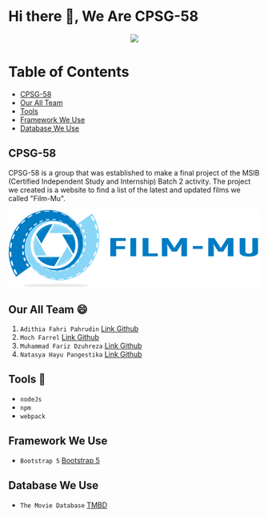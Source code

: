 # Hi there 👋, We Are CPSG-58

<p align="center">
  <a href="https://media.giphy.com/">
    <img src="https://media.giphy.com/media/xUPGGDNsLvqsBOhuU0/giphy.gif"/>
  </a>
</p>

# Table of Contents
- [CPSG-58](#cpsg-58)
- [Our All Team](#our-all-team-)
- [Tools](#tools-)
- [Framework We Use](#framework-we-use)
- [Database We Use](#database-we-use)

## CPSG-58
CPSG-58 is a group that was established to make a final project of the MSIB (Certified Independent Study and Internship) Batch 2 activity. The project we created is a website to find a list of the latest and updated films we called "Film-Mu".

<p align="center">
    <img src="https://raw.githubusercontent.com/mochfarrel06/Film-Mu/main/src/assets/Logo-FILM-MU-Kanan.png"/>
</p>



## Our All Team 😄
1. `Adithia Fahri Pahrudin` [Link Github](https://github.com/AditFahrP)
2. `Moch Farrel` [Link Github](https://github.com/mochfarrel06)
3. `Muhammad Fariz Dzuhreza` [Link Github](https://github.com/mfariz03)
4. `Natasya Hayu Pangestika` [Link Github](https://github.com/NatasyaHayuPangestika)

## Tools 🧰
- `nodeJs`
- `npm`
- `webpack`

## Framework We Use
- `Bootstrap 5` [Bootstrap 5](https://getbootstrap.com/)

## Database We Use
- `The Movie Database` [TMBD](https://www.themoviedb.org/)
